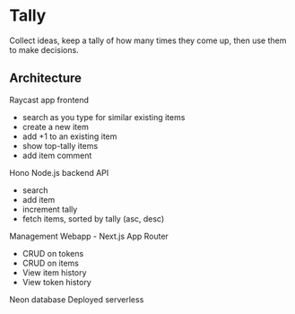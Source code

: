 # Tally

Collect ideas, keep a tally of how many times they come up, then use them to
make decisions.

## Architecture

Raycast app frontend
* search as you type for similar existing items
* create a new item
* add +1 to an existing item
* show top-tally items
* add item comment

Hono Node.js backend API
* search
* add item
* increment tally
* fetch items, sorted by tally (asc, desc)

Management Webapp - Next.js App Router
* CRUD on tokens
* CRUD on items
* View item history
* View token history

Neon database
Deployed serverless
